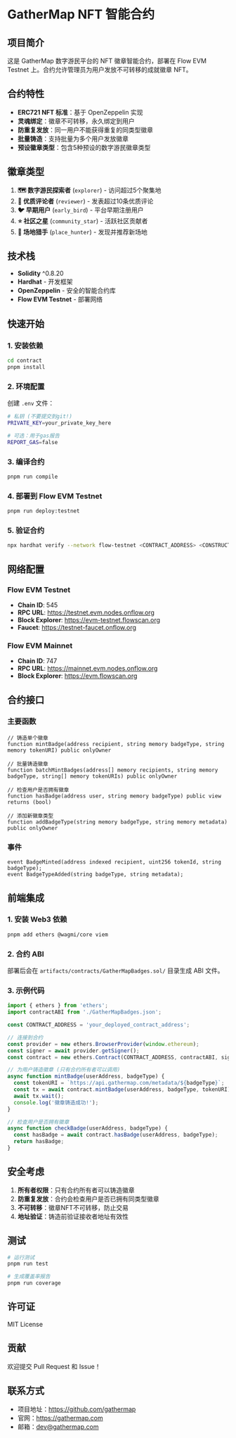 # GatherMap NFT 智能合约

## 项目简介

这是 GatherMap 数字游民平台的 NFT 徽章智能合约，部署在 Flow EVM Testnet 上。合约允许管理员为用户发放不可转移的成就徽章 NFT。

## 合约特性

- **ERC721 NFT 标准**：基于 OpenZeppelin 实现
- **灵魂绑定**：徽章不可转移，永久绑定到用户
- **防重复发放**：同一用户不能获得重复的同类型徽章
- **批量铸造**：支持批量为多个用户发放徽章
- **预设徽章类型**：包含5种预设的数字游民徽章类型

## 徽章类型

1. **🗺️ 数字游民探索者** (`explorer`) - 访问超过5个聚集地
2. **📝 优质评论者** (`reviewer`) - 发表超过10条优质评论  
3. **🐦 早期用户** (`early_bird`) - 平台早期注册用户
4. **⭐ 社区之星** (`community_star`) - 活跃社区贡献者
5. **🏃 场地猎手** (`place_hunter`) - 发现并推荐新场地

## 技术栈

- **Solidity** ^0.8.20
- **Hardhat** - 开发框架
- **OpenZeppelin** - 安全的智能合约库
- **Flow EVM Testnet** - 部署网络

## 快速开始

### 1. 安装依赖

```bash
cd contract
pnpm install
```

### 2. 环境配置

创建 `.env` 文件：

```bash
# 私钥 (不要提交到git!)
PRIVATE_KEY=your_private_key_here

# 可选：用于gas报告
REPORT_GAS=false
```

### 3. 编译合约

```bash
pnpm run compile
```

### 4. 部署到 Flow EVM Testnet

```bash
pnpm run deploy:testnet
```

### 5. 验证合约

```bash
npx hardhat verify --network flow-testnet <CONTRACT_ADDRESS> <CONSTRUCTOR_ARGS>
```

## 网络配置

### Flow EVM Testnet
- **Chain ID**: 545
- **RPC URL**: https://testnet.evm.nodes.onflow.org
- **Block Explorer**: https://evm-testnet.flowscan.org
- **Faucet**: https://testnet-faucet.onflow.org

### Flow EVM Mainnet
- **Chain ID**: 747  
- **RPC URL**: https://mainnet.evm.nodes.onflow.org
- **Block Explorer**: https://evm.flowscan.org

## 合约接口

### 主要函数

```solidity
// 铸造单个徽章
function mintBadge(address recipient, string memory badgeType, string memory tokenURI) public onlyOwner

// 批量铸造徽章
function batchMintBadges(address[] memory recipients, string memory badgeType, string[] memory tokenURIs) public onlyOwner

// 检查用户是否拥有徽章
function hasBadge(address user, string memory badgeType) public view returns (bool)

// 添加新徽章类型
function addBadgeType(string memory badgeType, string memory metadata) public onlyOwner
```

### 事件

```solidity
event BadgeMinted(address indexed recipient, uint256 tokenId, string badgeType);
event BadgeTypeAdded(string badgeType, string metadata);
```

## 前端集成

### 1. 安装 Web3 依赖

```bash
pnpm add ethers @wagmi/core viem
```

### 2. 合约 ABI

部署后会在 `artifacts/contracts/GatherMapBadges.sol/` 目录生成 ABI 文件。

### 3. 示例代码

```javascript
import { ethers } from 'ethers';
import contractABI from './GatherMapBadges.json';

const CONTRACT_ADDRESS = 'your_deployed_contract_address';

// 连接到合约
const provider = new ethers.BrowserProvider(window.ethereum);
const signer = await provider.getSigner();
const contract = new ethers.Contract(CONTRACT_ADDRESS, contractABI, signer);

// 为用户铸造徽章 (只有合约所有者可以调用)
async function mintBadge(userAddress, badgeType) {
  const tokenURI = `https://api.gathermap.com/metadata/${badgeType}`;
  const tx = await contract.mintBadge(userAddress, badgeType, tokenURI);
  await tx.wait();
  console.log('徽章铸造成功!');
}

// 检查用户是否拥有徽章
async function checkBadge(userAddress, badgeType) {
  const hasBadge = await contract.hasBadge(userAddress, badgeType);
  return hasBadge;
}
```

## 安全考虑

1. **所有者权限**：只有合约所有者可以铸造徽章
2. **防重复发放**：合约会检查用户是否已拥有同类型徽章
3. **不可转移**：徽章NFT不可转移，防止交易
4. **地址验证**：铸造前验证接收者地址有效性

## 测试

```bash
# 运行测试
pnpm run test

# 生成覆盖率报告
pnpm run coverage
```

## 许可证

MIT License

## 贡献

欢迎提交 Pull Request 和 Issue！

## 联系方式

- 项目地址：https://github.com/gathermap
- 官网：https://gathermap.com
- 邮箱：dev@gathermap.com 